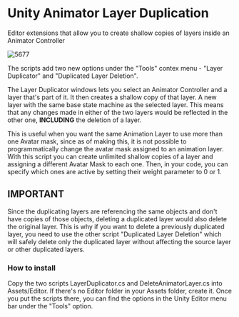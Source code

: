 # Unity Animator Layer Duplication
Editor extensions that allow you to create shallow copies of layers inside an Animator Controller

![5677](https://github.com/Kidades/UnityAnimatorLayerDuplication/assets/6003492/82ed3551-332f-4fa3-93da-a0e606473420)

The scripts add two new options under the "Tools" contex menu - "Layer Duplicator" and "Duplicated Layer Deletion".

The Layer Duplicator windows lets you select an Animator Controller and a layer that's part of it. It then creates a shallow copy of that layer. A new layer with the same base state machine as the selected layer. This means that any changes made in either of the two layers would be reflected in the other one, **INCLUDING** the deletion of a layer.

This is useful when you want the same Animation Layer to use more than one Avatar mask, since as of making this, it is not possible to programmatically change the avatar mask assigned to an animation layer. With this script you can create unlimited shallow copies of a layer and assigning a different Avatar Mask to each one. Then, in your code, you can specify which ones are active by setting their weight parameter to 0 or 1.

## IMPORTANT  
Since the duplicating layers are referencing the same objects and don't have copies of those objects, deleting a duplicated layer would also delete the original layer. This is why if you want to delete a previously duplicated layer, you need to use the other script "Duplicated Layer Deletion" which will safely delete only the duplicated layer without affecting the source layer or other duplicated layers.   



### How to install

Copy the two scripts LayerDuplicator.cs and DeleteAnimatorLayer.cs into Assets/Editor. If there's no Editor folder in your Assets folder, create it. Once you put the scripts there, you can find the options in the Unity Editor menu bar under the "Tools" option.
